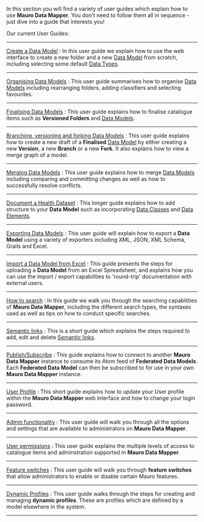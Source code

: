 In this section you will find a variety of user guides which explain how to use **Mauro Data Mapper**. You don't need to follow them all in sequence - just dive into a guide that interests you!


Our current User Guides:

---

[Create a Data Model](create-a-data-model/create-a-data-model.md)
:  In this user guide we explain how to use the web interface to create a new folder and a new [Data Model](../glossary/data-model/data-model.md) from scratch, including selecting some default [Data Types](../glossary/data-type/data-type.md).

---

[Organising Data Models](organising-data-models/organising-data-models.md)
:  This user guide summarises how to organise [Data Models](../glossary/data-model/data-model.md) including rearranging folders, adding classifiers and selecting favourites. 

---

[Finalising Data Models](finalising-data-models/finalising-data-models.md)
:  This user guide explains how to finalise catalogue items such as **Versioned Folders** and [Data Models](../../glossary/data-model/data-model.md).

---

[Branching, versioning and forking Data Models](branch-version-fork/branch-version-fork.md)
:  This user guide explains how to create a new draft of a **Finalised** [Data Model](../../glossary/data-model/data-model.md) by either creating a new **Version**, a new **Branch** or a new **Fork**. It also explains how to view a merge graph of a model. 

---

[Merging Data Models](merging-data-models/merging-data-models.md)
:  This user guide explains how to merge [Data Models](../../glossary/data-model/data-model.md) including comparing and committing changes as well as how to successfully resolve conflicts.

---

[Document a Health Dataset](document-a-dataset/document-a-dataset.md)
:  This longer guide explains how to add structure to your **Data Model** such as incorporating [Data Classes](../glossary/data-class/data-class.md) and [Data Elements](../glossary/data-element/data-element.md).

---

[Exporting Data Models](exporting-data-models/exporting-data-models.md)
:  This user guide will explain how to export a **Data Model** using a variety of exporters including XML, JSON, XML Schema, Grails and Excel.

---

[Import a Data Model from Excel](import-data-model-from-excel/import-data-model-from-excel.md)
:  This guide presents the steps for uploading a **Data Model** from an Excel Spreadsheet, and explains how you can use the import / export 
capabilities to 'round-trip' documentation with external users.

---

[How to search](how-to-search/how-to-search.md)
: In this guide we walk you through the searching capabilities of **Mauro Data Mapper**, including the different search types, the syntaxes used as well as tips on how to conduct specific searches. 

---

[Semantic links](add-a-semantic-link/semantic-links.md)
: This is a short guide which explains the steps required to add, edit and delete [Semantic links](../glossary/semantic-links/semantic-links.md). 

---

[Publish/Subscribe](publish-subscribe/publish-subscribe.md)
:  This guide explains how to connect to another **Mauro Data Mapper** instance to consume its Atom feed of **Federated Data Models**. Each **Federated Data Model** can then be subscribed to for use in your own **Mauro Data Mapper** instance.

---

[User Profile](user-profile/user-profile.md)
:  This short guide explains how to update your User profile within the **Mauro Data Mapper** web interface and how to change your login password.

---


[Admin functionality](admin-functionality/admin-functionality.md)
:  This user guide will walk you through all the options and settings that are available to administrators on **Mauro Data Mapper**.

---

[User permissions](permissions/permissions.md)
:  This user guide explains the multiple levels of access to catalogue items and adminstration supported in **Mauro Data Mapper**.

---

[Feature switches](feature-switches/feature-switches.md)
:  This user guide will walk you through **feature switches** that allow administrators to enable or disable certain Mauro features.

---

[Dynamic Profiles](dynamic-profiles/dynamic-profiles.md)
:  This user guide walks through the steps for creating and managing **dynamic 
profiles**. These are profiles which are defined by a model elsewhere in the system.

---